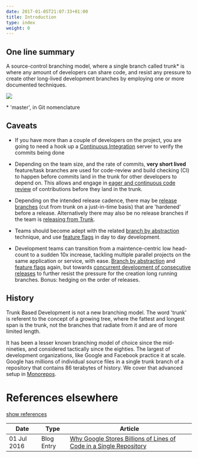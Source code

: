```yaml
---
date: 2017-01-05T21:07:33+01:00
title: Introduction
type: index
weight: 0
---
```


## One line summary

A source-control branching model, where a single branch called trunk* is where any amount of developers can share code, 
and resist any pressure to create other long-lived development branches by employing one or more documented techniques. 

![](/images/trunk1.png)
  
 &ast; 'master', in Git nomenclature    
  
## Caveats

- If you have more than a couple of developers on the project, you are going to need a hook up a 
  [Continuous Integration](continuous-integration/) server to verify the commits being done

- Depending on the team size, and the rate of commits, **very short lived** feature/task branches are used for 
  code-review and build checking (CI) to happen before commits land in the trunk for other developers to depend on.
  This allows and engage in [eager and continuous code review](continuous-review/) of contributions before they land
  in the trunk.

- Depending on the intended release cadence, there may be [release branches](/branch-for-release/) (cut from trunk on 
  a just-in-time basis) that are 'hardened' before a release. Alternatively there may also be no release branches if 
  the team is [releasing from Trunk](/release-from-trunk/).

- Teams should become adept with the related [branch by abstraction](/branch-by-abstraction/) technique, and 
  use [feature flags](/feature-flags/) in day to day development.
   
- Development teams can transition from a maintence-centric low head-count to a sudden 10x increase, tackling multiple 
  parallel projects on the same application or service, with ease. [Branch by abstraction](/branch-by-abstraction/) 
  and [feature flags](/feature-flags/) again, but towards 
  [concurrent development of consecutive releases](concurrent-development-of-consecutive-releases/) to further
  resist the pressure for the creation long running branches. Bonus: hedging on the order of releases. 

## History

Trunk Based Development is not a new branching model. The word 'trunk' is referent to the concept of a growing tree,
where the fattest and longest span is the trunk, not the branches that radiate from it and are of more limited length.

It has been a lesser known branching model of choice since the mid-nineties, and considered tactically since the eighties. 
The largest of development organizations, like Google and Facebook practice it at scale. Google has millions of 
individual source files in a single trunk branch of a repository that contains 86 terabytes of history. We cover that 
advanced setup in [Monorepos](monorepos/).

# References elsewhere

<a id="showHideRefs" href="javascript:toggleRefs();">show references</a>

Date    | Type  | Article
--------|-------|--------
01 Jul 2016 | Blog Entry | [Why Google Stores Billions of Lines of Code in a Single Repository](http://cacm.acm.org/magazines/2016/7/204032-why-google-stores-billions-of-lines-of-code-in-a-single-repository/fulltext)
